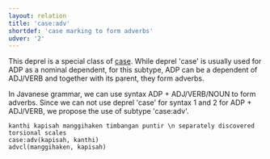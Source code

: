 ```yaml
---
layout: relation
title: 'case:adv'
shortdef: 'case marking to form adverbs'
udver: '2'
---
```


This deprel is a special class of [case](). While deprel 'case' is usually used for ADP as a nominal dependent, for this subtype, ADP can be a dependent of ADJ/VERB and together with its parent, they form adverbs.

In Javanese grammar, we can use syntax ADP + ADJ/VERB/NOUN to form adverbs.
Since we can not use deprel 'case' for syntax 1 and 2 for ADP + ADJ/VERB, we propose the use of subtype 'case:adv'. 

~~~ sdparse
kanthi kapisah manggihaken timbangan puntir \n separately discovered torsional scales
case:adv(kapisah, kanthi)
advcl(manggihaken, kapisah)
~~~


<!-- Interlanguage links updated Pá kvě 14 11:08:53 CEST 2021 -->
